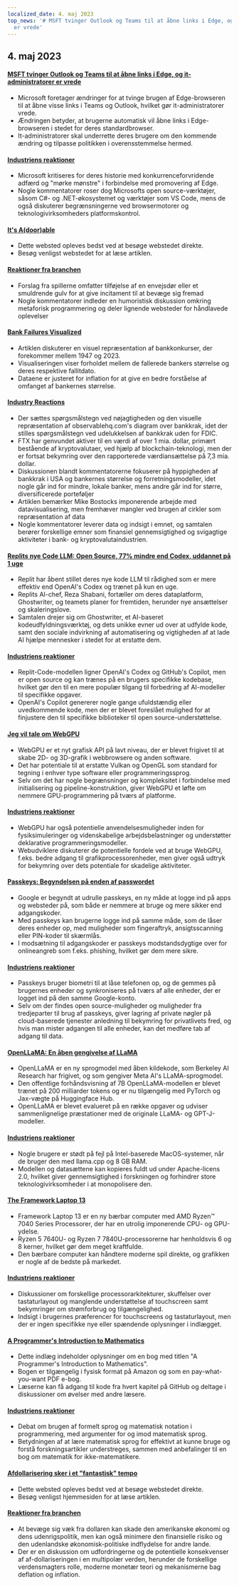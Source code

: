 ```yaml
---
localized_date: 4. maj 2023
top_news: '# MSFT tvinger Outlook og Teams til at åbne links i Edge, og it-administratorer
  er vrede'
---
```


## 4. maj 2023

#### [MSFT tvinger Outlook og Teams til at åbne links i Edge, og it-administratorer er vrede](https://www.theverge.com/2023/5/3/23709297/microsoft-edge-force-outlook-teams-web-links-open)

- Microsoft foretager ændringer for at tvinge brugen af Edge-browseren til at åbne visse links i Teams og Outlook, hvilket gør it-administratorer vrede.
- Ændringen betyder, at brugerne automatisk vil åbne links i Edge-browseren i stedet for deres standardbrowser.
- It-administratorer skal underrette deres brugere om den kommende ændring og tilpasse politikken i overensstemmelse hermed.

#### [Industriens reaktioner](http://news.ycombinator.com/item?id=35800158)

- Microsoft kritiseres for deres historie med konkurrenceforvridende adfærd og "mørke mønstre" i forbindelse med promovering af Edge.
- Nogle kommentatorer roser dog Microsofts open source-værktøjer, såsom C#- og .NET-økosystemet og værktøjer som VS Code, mens de også diskuterer begrænsningerne ved browsermotorer og teknologivirksomheders platformskontrol.

#### [It's A(door)able](https://ncase.me/door/)

- Dette websted opleves bedst ved at besøge webstedet direkte.
- Besøg venligst webstedet for at læse artiklen.

#### [Reaktioner fra branchen](http://news.ycombinator.com/item?id=35800492)

- Forslag fra spillerne omfatter tilføjelse af en envejsdør eller et smuldrende gulv for at give incitament til at bevæge sig fremad
- Nogle kommentatorer indleder en humoristisk diskussion omkring metaforisk programmering og deler lignende websteder for håndlavede oplevelser

#### [Bank Failures Visualized](https://observablehq.com/@mbostock/bank-failures)

- Artiklen diskuterer en visuel repræsentation af bankkonkurser, der forekommer mellem 1947 og 2023.
- Visualiseringen viser forholdet mellem de fallerede bankers størrelse og deres respektive fallitdato.
- Dataene er justeret for inflation for at give en bedre forståelse af omfanget af bankernes størrelse.

#### [Industry Reactions](http://news.ycombinator.com/item?id=35795975)

- Der sættes spørgsmålstegn ved nøjagtigheden og den visuelle repræsentation af observablehq.com's diagram over bankkrak, idet der stilles spørgsmålstegn ved udelukkelsen af bankkrak uden for FDIC.
- FTX har genvundet aktiver til en værdi af over 1 mia. dollar, primært bestående af kryptovalutaer, ved hjælp af blockchain-teknologi, men der er fortsat bekymring over den rapporterede værdiansættelse på 7,3 mia. dollar.
- Diskussionen blandt kommentatorerne fokuserer på hyppigheden af bankkrak i USA og bankernes størrelse og forretningsmodeller, idet nogle går ind for mindre, lokale banker, mens andre går ind for større, diversificerede porteføljer
- Artiklen bemærker Mike Bostocks imponerende arbejde med datavisualisering, men fremhæver mangler ved brugen af cirkler som repræsentation af data
- Nogle kommentatorer leverer data og indsigt i emnet, og samtalen berører forskellige emner som finansiel gennemsigtighed og svigagtige aktiviteter i bank- og kryptovalutaindustrien.

#### [Replits nye Code LLM: Open Source, 77% mindre end Codex, uddannet på 1 uge](https://www.latent.space/p/reza-shabani#details)

- Replit har åbent stillet deres nye kode LLM til rådighed som er mere effektiv end OpenAI's Codex og trænet på kun en uge.
- Replits AI-chef, Reza Shabani, fortæller om deres dataplatform, Ghostwriter, og teamets planer for fremtiden, herunder nye ansættelser og skaleringslove.
- Samtalen drejer sig om Ghostwriter, et AI-baseret kodeudfyldningsværktøj, og dets unikke evner ud over at udfylde kode, samt den sociale indvirkning af automatisering og vigtigheden af at lade AI hjælpe mennesker i stedet for at erstatte dem.

#### [Industriens reaktioner](http://news.ycombinator.com/item?id=35803435)

- Replit-Code-modellen ligner OpenAI's Codex og GitHub's Copilot, men er open source og kan trænes på en brugers specifikke kodebase, hvilket gør den til en mere populær tilgang til forbedring af AI-modeller til specifikke opgaver.
- OpenAI's Copilot genererer nogle gange ufuldstændig eller uvedkommende kode, men der er blevet foreslået mulighed for at finjustere den til specifikke biblioteker til open source-understøttelse.

#### [Jeg vil tale om WebGPU](https://cohost.org/mcc/post/1406157-i-want-to-talk-about-webgpu)

- WebGPU er et nyt grafisk API på lavt niveau, der er blevet frigivet til at skabe 2D- og 3D-grafik i webbrowsere og anden software.
- Det har potentiale til at erstatte Vulkan og OpenGL som standard for tegning i enhver type software eller programmeringssprog.
- Selv om det har nogle begrænsninger og kompleksitet i forbindelse med initialisering og pipeline-konstruktion, giver WebGPU et løfte om nemmere GPU-programmering på tværs af platforme.

#### [Industriens reaktioner](http://news.ycombinator.com/item?id=35800988)

- WebGPU har også potentielle anvendelsesmuligheder inden for fysiksimuleringer og videnskabelige arbejdsbelastninger og understøtter deklarative programmeringsmodeller.
- Webudviklere diskuterer de potentielle fordele ved at bruge WebGPU, f.eks. bedre adgang til grafikprocessorenheder, men giver også udtryk for bekymring over dets potentiale for skadelige aktiviteter.

#### [Passkeys: Begyndelsen på enden af passwordet](https://blog.google/technology/safety-security/the-beginning-of-the-end-of-the-password/)

- Google er begyndt at udrulle passkeys, en ny måde at logge ind på apps og websteder på, som både er nemmere at bruge og mere sikker end adgangskoder.
- Med passkeys kan brugerne logge ind på samme måde, som de låser deres enheder op, med muligheder som fingeraftryk, ansigtsscanning eller PIN-koder til skærmlås.
- I modsætning til adgangskoder er passkeys modstandsdygtige over for onlineangreb som f.eks. phishing, hvilket gør dem mere sikre.

#### [Industriens reaktioner](http://news.ycombinator.com/item?id=35801392)

- Passkeys bruger biometri til at låse telefonen op, og de gemmes på brugernes enheder og synkroniseres på tværs af alle enheder, der er logget ind på den samme Google-konto.
- Selv om der findes open source-muligheder og muligheder fra tredjeparter til brug af passkeys, giver lagring af private nøgler på cloud-baserede tjenester anledning til bekymring for privatlivets fred, og hvis man mister adgangen til alle enheder, kan det medføre tab af adgang til data.

#### [OpenLLaMA: En åben gengivelse af LLaMA](https://github.com/openlm-research/open_llama)

- OpenLLaMA er en ny sprogmodel med åben kildekode, som Berkeley AI Research har frigivet, og som gengiver Meta AI's LLaMA-sprogmodel.
- Den offentlige forhåndsvisning af 7B OpenLLaMA-modellen er blevet trænet på 200 milliarder tokens og er nu tilgængelig med PyTorch og Jax-vægte på Huggingface Hub.
- OpenLLaMA er blevet evalueret på en række opgaver og udviser sammenlignelige præstationer med de originale LLaMA- og GPT-J-modeller.

#### [Industriens reaktioner](http://news.ycombinator.com/item?id=35798888)

- Nogle brugere er stødt på fejl på Intel-baserede MacOS-systemer, når de bruger den med llama.cpp og 8 GB RAM.
- Modellen og datasættene kan kopieres fuldt ud under Apache-licens 2.0, hvilket giver gennemsigtighed i forskningen og forhindrer store teknologivirksomheder i at monopolisere den.

#### [The Framework Laptop 13](https://frame.work/blog/announcing-the-framework-laptop-13-powered-by-amd-ryzen)

- Framework Laptop 13 er en ny bærbar computer med AMD Ryzen™ 7040 Series Processorer, der har en utrolig imponerende CPU- og GPU-ydelse.
- Ryzen 5 7640U- og Ryzen 7 7840U-processorerne har henholdsvis 6 og 8 kerner, hvilket gør dem meget kraftfulde.
- Den bærbare computer kan håndtere moderne spil direkte, og grafikken er nogle af de bedste på markedet.

#### [Industriens reaktioner](http://news.ycombinator.com/item?id=35802210)

- Diskussioner om forskellige processorarkitekturer, skuffelser over tastaturlayout og manglende understøttelse af touchscreen samt bekymringer om strømforbrug og tilgængelighed.
- Indsigt i brugernes præferencer for touchscreens og tastaturlayout, men der er ingen specifikke nye eller spændende oplysninger i indlægget.

#### [A Programmer's Introduction to Mathematics](https://pimbook.org)

- Dette indlæg indeholder oplysninger om en bog med titlen "A Programmer's Introduction to Mathematics".
- Bogen er tilgængelig i fysisk format på Amazon og som en pay-what-you-want PDF e-bog.
- Læserne kan få adgang til kode fra hvert kapitel på GitHub og deltage i diskussioner om øvelser med andre læsere.

#### [Industriens reaktioner](http://news.ycombinator.com/item?id=35800136)

- Debat om brugen af formelt sprog og matematisk notation i programmering, med argumenter for og imod matematisk sprog.
- Betydningen af at lære matematisk sprog for effektivt at kunne bruge og forstå forskningsartikler understreges, sammen med anbefalinger til en bog om matematik for ikke-matematikere.

#### [Afdollarisering sker i et "fantastisk" tempo](https://www.bloomberg.com/news/articles/2023-04-18/de-dollarization-is-happening-at-a-stunning-pace-jen-says)

- Dette websted opleves bedst ved at besøge webstedet direkte.
- Besøg venligst hjemmesiden for at læse artiklen.

#### [Reaktioner fra branchen](http://news.ycombinator.com/item?id=35796915)

- At bevæge sig væk fra dollaren kan skade den amerikanske økonomi og dens udenrigspolitik, men kan også minimere den finansielle risiko og den udenlandske økonomisk-politiske indflydelse for andre lande.
- Der er en diskussion om udfordringerne og de potentielle konsekvenser af af-dollariseringen i en multipolær verden, herunder de forskellige verdensmagters rolle, moderne monetær teori og mekanismerne bag deflation og inflation.
